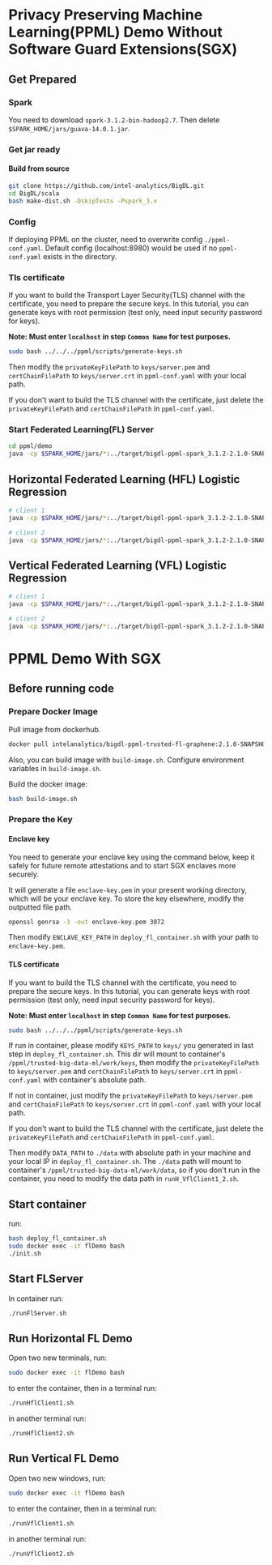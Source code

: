 # Privacy Preserving Machine Learning(PPML) Demo Without Software Guard Extensions(SGX)

## Get Prepared
### Spark
You need to download `spark-3.1.2-bin-hadoop2.7`. Then delete `$SPARK_HOME/jars/guava-14.0.1.jar`.
### Get jar ready
#### Build from source
```bash
git clone https://github.com/intel-analytics/BigDL.git
cd BigDL/scala
bash make-dist.sh -DskipTests -Pspark_3.x
```

### Config
If deploying PPML on the cluster, need to overwrite config `./ppml-conf.yaml`. Default config (localhost:8980) would be used if no `ppml-conf.yaml` exists in the directory.

### Tls certificate
If you want to build the Transport Layer Security(TLS) channel with the certificate, you need to prepare the secure keys. In this tutorial, you can generate keys with root permission (test only, need input security password for keys).

**Note: Must enter `localhost` in step `Common Name` for test purposes.**

```bash
sudo bash ../../../ppml/scripts/generate-keys.sh
```

Then modify the `privateKeyFilePath` to `keys/server.pem` and `certChainFilePath` to `keys/server.crt` in `ppml-conf.yaml` with your local path.

If you don't want to build the TLS channel with the certificate, just delete the `privateKeyFilePath` and `certChainFilePath` in `ppml-conf.yaml`.


### Start Federated Learning(FL) Server
```bash
cd ppml/demo
java -cp $SPARK_HOME/jars/*:../target/bigdl-ppml-spark_3.1.2-2.1.0-SNAPSHOT-jar-with-dependencies.jar com.intel.analytics.bigdl.ppml.FLServer
```
## Horizontal Federated Learning (HFL) Logistic Regression
```bash
# client 1
java -cp $SPARK_HOME/jars/*:../target/bigdl-ppml-spark_3.1.2-2.1.0-SNAPSHOT-jar-with-dependencies.jar com.intel.analytics.bigdl.ppml.example.HflLogisticRegression -d data/diabetes-hfl-1.csv

# client 2
java -cp $SPARK_HOME/jars/*:../target/bigdl-ppml-spark_3.1.2-2.1.0-SNAPSHOT-jar-with-dependencies.jar com.intel.analytics.bigdl.ppml.example.HflLogisticRegression -d data/diabetes-hfl-2.csv
```
## Vertical Federated Learning (VFL) Logistic Regression
```bash
# client 1
java -cp $SPARK_HOME/jars/*:../target/bigdl-ppml-spark_3.1.2-2.1.0-SNAPSHOT-jar-with-dependencies.jar com.intel.analytics.bigdl.ppml.example.VflLogisticRegression -d data/diabetes-vfl-1.csv

# client 2
java -cp $SPARK_HOME/jars/*:../target/bigdl-ppml-spark_3.1.2-2.1.0-SNAPSHOT-jar-with-dependencies.jar com.intel.analytics.bigdl.ppml.example.VflLogisticRegression -d data/diabetes-vfl-2.csv
```


# PPML Demo With SGX

## Before running code

### Prepare Docker Image
Pull image from dockerhub.

```bash
docker pull intelanalytics/bigdl-ppml-trusted-fl-graphene:2.1.0-SNAPSHOT
```

Also, you can build image with `build-image.sh`. Configure environment variables in `build-image.sh`.

Build the docker image:

``` bash
bash build-image.sh
```

### Prepare the Key

#### Enclave key
You need to generate your enclave key using the command below, keep it safely for future remote attestations and to start SGX enclaves more securely.

It will generate a file `enclave-key.pem` in your present working directory, which will be your enclave key. To store the key elsewhere, modify the outputted file path.

```bash
openssl genrsa -3 -out enclave-key.pem 3072
```

Then modify `ENCLAVE_KEY_PATH` in `deploy_fl_container.sh` with your path to `enclave-key.pem`.

#### TLS certificate
If you want to build the TLS channel with the certificate, you need to prepare the secure keys. In this tutorial, you can generate keys with root permission (test only, need input security password for keys).

**Note: Must enter `localhost` in step `Common Name` for test purposes.**

```bash
sudo bash ../../../ppml/scripts/generate-keys.sh
```

If run in container, please modify `KEYS_PATH` to `keys/` you generated in last step in `deploy_fl_container.sh`. This dir will mount to container's `/ppml/trusted-big-data-ml/work/keys`, then modify the `privateKeyFilePath` to `keys/server.pem` and `certChainFilePath` to `keys/server.crt` in `ppml-conf.yaml` with container's absolute path.

If not in container, just modify the `privateKeyFilePath` to `keys/server.pem` and `certChainFilePath` to `keys/server.crt` in `ppml-conf.yaml` with your local path.

If you don't want to build the TLS channel with the certificate, just delete the `privateKeyFilePath` and `certChainFilePath` in `ppml-conf.yaml`.

Then modify `DATA_PATH` to `./data` with absolute path in your machine and your local IP in `deploy_fl_container.sh`. The `./data` path will mount to container's `/ppml/trusted-big-data-ml/work/data`, so if you don't run in the container, you need to modify the data path in `runH_VflClient1_2.sh`.

## Start container
run:

```bash
bash deploy_fl_container.sh
sudo docker exec -it flDemo bash
./init.sh
```

## Start FLServer
In container run:

```bash
./runFlServer.sh
```

## Run Horizontal FL Demo
Open two new terminals, run:

```bash
sudo docker exec -it flDemo bash
```

to enter the container, then in a terminal run:

```bash
./runHflClient1.sh
```

in another terminal run:

```bash
./runHflClient2.sh
```

## Run Vertical FL Demo
Open two new windows, run:

```bash
sudo docker exec -it flDemo bash
```

to enter the container, then in a terminal run:

```bash
./runVflClient1.sh
```

in another terminal run:

```bash
./runVflClient2.sh
```
